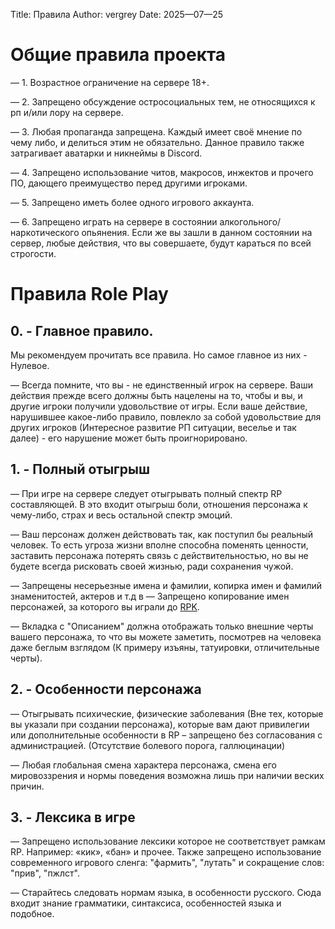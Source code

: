 Title: Правила
Author: vergrey
Date: 2025—07—25

# Общие правила проекта

— 1. Возрастное ограничение на сервере 18+.

— 2. Запрещено обсуждение остросоциальных тем, не относящихся к рп и/или лору на сервере.

— 3. Любая пропаганда запрещена. Каждый имеет своё мнение по чему либо, и делиться этим не обязательно. Данное правило также затрагивает аватарки и никнеймы в Discord. 

— 4. Запрещено использование читов, макросов, инжектов и прочего ПО, дающего преимущество перед другими игроками.

— 5. Запрещено иметь более одного игрового аккаунта. 

— 6. Запрещено играть на сервере в состоянии алкогольного/наркотического опьянения. Если же вы зашли в данном состоянии на сервер, любые действия, что вы совершаете, будут караться по всей строгости. 

# Правила Role Play

## 0. - Главное правило.
Мы рекомендуем прочитать все правила. Но самое главное из них - Нулевое.

— Всегда помните, что вы - не единственный игрок на сервере. Ваши действия прежде всего должны быть нацелены на то, чтобы и вы, и другие игроки получили удовольствие от игры. Если ваше действие, нарушившее какое-либо правило, повлекло за собой удовольствие для других игроков (Интересное развитие РП ситуации, веселье и так далее) - его нарушение может быть проигнорировано.

## 1. - Полный отыгрыш
— При игре на сервере следует отыгрывать полный спектр RP составляющей. В это входит отыгрыш боли, отношения персонажа к чему-либо, страх и весь остальной спектр эмоций.

—  Ваш персонаж должен действовать так, как поступил бы реальный человек. То есть угроза жизни вполне способна поменять ценности, заставить персонажа потерять связь с действительностью, но вы не будете всегда рисковать своей жизнью, ради сохранения чужой.

— Запрещены несерьезные имена и фамилии, копирка имен и фамилий знаменитостей, актеров и т.д
в
— Запрещено копирование имен персонажей, за которого вы играли до [RPK](/wiki/docs/termins#role-play-kill-rpk).

— Вкладка с "Описанием" должна отображать только внешние черты вашего персонажа, то что вы можете заметить, посмотрев на человека даже беглым взглядом (К примеру изъяны, татуировки, отличительные черты).

## 2. - Особенности персонажа
— Отыгрывать психические, физические заболевания (Вне тех, которые вы указали при создании персонажа), которые вам дают привилегии или дополнительные особенности в RP – запрещено без согласования с администрацией. (Отсутствие болевого порога, галлюцинации)

— Любая глобальная смена характера персонажа, смена его мировоззрения и нормы поведения возможна лишь при наличии веских причин. 

## 3. - Лексика в игре
— Запрещено использование лексики которое не соответствует рамкам RP. Например: «кик», «бан» и прочее. Также запрещено использование современного игрового сленга: "фармить", "лутать" и сокращение слов: "прив", "пжлст".

— Старайтесь следовать нормам языка, в особенности русского. Сюда входит знание грамматики, синтаксиса, особенностей языка и подобное.
